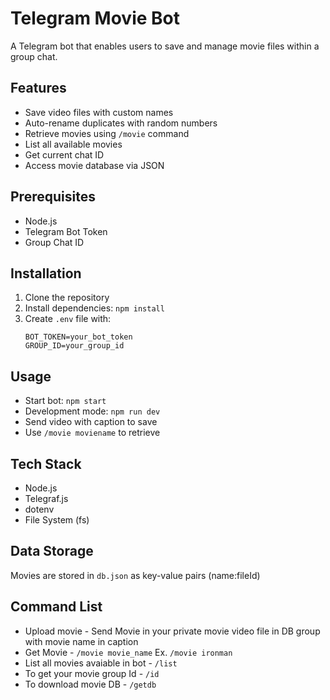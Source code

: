 # Telegram Movie Bot

A Telegram bot that enables users to save and manage movie files within a group chat.

## Features

- Save video files with custom names
- Auto-rename duplicates with random numbers
- Retrieve movies using `/movie` command
- List all available movies
- Get current chat ID
- Access movie database via JSON

## Prerequisites

- Node.js
- Telegram Bot Token
- Group Chat ID

## Installation

1. Clone the repository
2. Install dependencies:
   ```npm install```
3. Create `.env` file with:
   ```
   BOT_TOKEN=your_bot_token
   GROUP_ID=your_group_id
   ```

## Usage

- Start bot: `npm start`
- Development mode: `npm run dev`
- Send video with caption to save
- Use `/movie moviename` to retrieve

## Tech Stack

- Node.js
- Telegraf.js
- dotenv
- File System (fs)

## Data Storage

Movies are stored in `db.json` as key-value pairs (name:fileId)

## Command List
- Upload movie - Send Movie in your private movie video file in DB group with movie name in caption
- Get Movie - `/movie movie_name` Ex. `/movie ironman`
- List all movies avaiable in bot - `/list`
- To get your movie group Id - `/id`
- To download movie DB - `/getdb`
